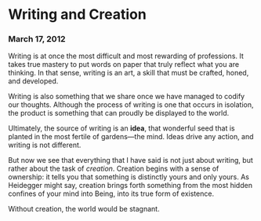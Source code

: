 # Writing and Creation
### March 17, 2012

Writing is at once the most difficult and most rewarding of professions. It takes true mastery to put words on paper that truly reflect what you are thinking. In that sense, writing is an art, a skill that must be crafted, honed, and developed.

Writing is also something that we share once we have managed to codify our thoughts. Although the process of writing is one that occurs in isolation, the product is something that can proudly be displayed to the world.

Ultimately, the source of writing is an **idea**, that wonderful seed that is planted in the most fertile of gardens—the mind. Ideas drive any action, and writing is not different.

But now we see that everything that I have said is not just about writing, but rather about the task of *creation*. Creation begins with a sense of ownership: it tells you that something is distinctly yours and only yours. As Heidegger might say, creation brings forth something from the most hidden confines of your mind into Being, into its true form of existence.

Without creation, the world would be stagnant.